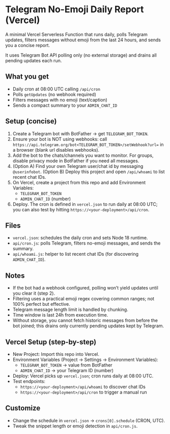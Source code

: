 # Telegram No-Emoji Daily Report (Vercel)

A minimal Vercel Serverless Function that runs daily, polls Telegram updates, filters messages without emoji from the last 24 hours, and sends you a concise report.

It uses Telegram Bot API polling only (no external storage) and drains all pending updates each run.

## What you get
- Daily cron at 08:00 UTC calling `/api/cron`
- Polls `getUpdates` (no webhook required)
- Filters messages with no emoji (text/caption)
- Sends a compact summary to your `ADMIN_CHAT_ID`

## Setup (concise)
1. Create a Telegram bot with BotFather → get `TELEGRAM_BOT_TOKEN`.
2. Ensure your bot is NOT using webhooks: call `https://api.telegram.org/bot<TELEGRAM_BOT_TOKEN>/setWebhook?url=` in a browser (blank url disables webhooks).
3. Add the bot to the chats/channels you want to monitor. For groups, disable privacy mode in BotFather if you need all messages.
4. (Option A) Find your own Telegram user/chat id by messaging `@userinfobot`.
   (Option B) Deploy this project and open `/api/whoami` to list recent chat IDs.
5. On Vercel, create a project from this repo and add Environment Variables:
   - `TELEGRAM_BOT_TOKEN`
   - `ADMIN_CHAT_ID` (number)
6. Deploy. The cron is defined in `vercel.json` to run daily at 08:00 UTC; you can also test by hitting `https://<your-deployment>/api/cron`.

## Files
- `vercel.json`: schedules the daily cron and sets Node 18 runtime.
- `api/cron.js`: polls Telegram, filters no-emoji messages, and sends the summary.
- `api/whoami.js`: helper to list recent chat IDs (for discovering `ADMIN_CHAT_ID`).

## Notes
- If the bot had a webhook configured, polling won’t yield updates until you clear it (step 2).
- Filtering uses a practical emoji regex covering common ranges; not 100% perfect but effective.
- Telegram message length limit is handled by chunking.
- Time window is last 24h from execution time.
- Without storage, you cannot fetch historic messages from before the bot joined; this drains only currently pending updates kept by Telegram.

## Vercel Setup (step-by-step)
- New Project: Import this repo into Vercel.
- Environment Variables (Project → Settings → Environment Variables):
  - `TELEGRAM_BOT_TOKEN` → value from BotFather
  - `ADMIN_CHAT_ID` → your Telegram ID (number)
- Deploy: Vercel picks up `vercel.json`; cron runs daily at 08:00 UTC.
- Test endpoints:
  - `https://<your-deployment>/api/whoami` to discover chat IDs
  - `https://<your-deployment>/api/cron` to trigger a manual run

## Customize
- Change the schedule in `vercel.json` → `crons[0].schedule` (CRON, UTC).
- Tweak the snippet length or emoji detection in `api/cron.js`.
